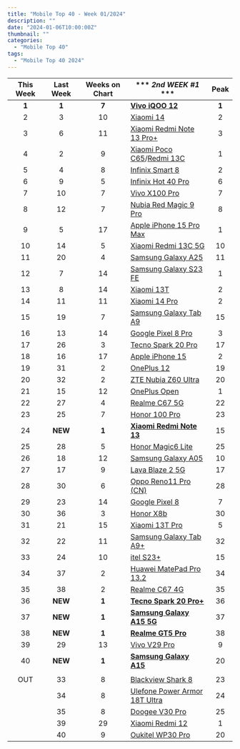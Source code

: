 ```yaml
---
title: "Mobile Top 40 - Week 01/2024"
description: ""
date: "2024-01-06T10:00:00Z"
thumbnail: ""
categories:
  - "Mobile Top 40"
tags:
  - "Mobile Top 40 2024"
---
```

<!--more-->
|**This Week**|**Last Week**|**Weeks on Chart**|*** *2nd WEEK #1* ***|**Peak**|
|:----:|:----:|:----:|----|:----:|
|**1**|**1**|**7**|**[Vivo iQOO 12](https://www.gsmarena.com/vivo_iqoo_12-12691.php)**|**1**|
|2|3|10|[Xiaomi 14](https://www.gsmarena.com/xiaomi_14-12626.php)|2|
|3|6|11|[Xiaomi Redmi Note 13 Pro+](https://www.gsmarena.com/xiaomi_redmi_note_13_pro+-12572.php)|3|
|4|2|9|[Xiaomi Poco C65](https://www.gsmarena.com/xiaomi_poco_c65-12684.php)/[Redmi 13C](https://www.gsmarena.com/xiaomi_redmi_13c-12689.php)|1|
|5|4|8|[Infinix Smart 8](https://www.gsmarena.com/infinix_smart_8-12642.php)|2|
|6|9|5|[Infinix Hot 40 Pro](https://www.gsmarena.com/infinix_hot_40_pro-12733.php)|6|
|7|10|7|[Vivo X100 Pro](https://www.gsmarena.com/vivo_x100_pro-12694.php)|7|
|8|12|7|[Nubia Red Magic 9 Pro](https://www.gsmarena.com/zte_nubia_red_magic_9_pro-12709.php)|8|
|9|5|17|[Apple iPhone 15 Pro Max](https://www.gsmarena.com/apple_iphone_15_pro_max-12548.php)|1|
|10|14|5|[Xiaomi Redmi 13C 5G](https://www.gsmarena.com/xiaomi_redmi_13c_5g-12726.php)|10|
|11|20|4|[Samsung Galaxy A25](https://www.gsmarena.com/samsung_galaxy_a25-12555.php)|11|
|12|7|14|[Samsung Galaxy S23 FE](https://www.gsmarena.com/samsung_galaxy_s23_fe-12520.php)|1|
|13|8|14|[Xiaomi 13T](https://www.gsmarena.com/xiaomi_13t-12389.php)|2|
|14|11|11|[Xiaomi 14 Pro](https://www.gsmarena.com/xiaomi_14_pro-12643.php)|2|
|15|19|7|[Samsung Galaxy Tab A9](https://www.gsmarena.com/samsung_galaxy_tab_a9-12616.php)|15|
|16|13|14|[Google Pixel 8 Pro](https://www.gsmarena.com/google_pixel_8_pro-12545.php)|3|
|17|26|3|[Tecno Spark 20 Pro](https://www.gsmarena.com/tecno_spark_20_pro-12747.php)|17|
|18|16|17|[Apple iPhone 15](https://www.gsmarena.com/apple_iphone_15-12559.php)|2|
|19|31|2|[OnePlus 12](https://www.gsmarena.com/oneplus_12-12725.php)|19|
|20|32|2|[ZTE Nubia Z60 Ultra](https://www.gsmarena.com/zte_nubia_z60_ultra-12751.php)|20|
|21|15|12|[OnePlus Open](https://www.gsmarena.com/oneplus_open-12619.php)|1|
|22|27|4|[Realme C67 5G](https://www.gsmarena.com/realme_c67_4g-12741.php)|22|
|23|25|7|[Honor 100 Pro](https://www.gsmarena.com/honor_100_pro-12699.php)|23|
|24|**NEW**|**1**|**[Xiaomi Redmi Note 13](https://www.gsmarena.com/xiaomi_redmi_note_13-12776.php)**|15|
|25|28|5|[Honor Magic6 Lite](https://www.gsmarena.com/honor_magic6_lite-12730.php)|25|
|26|18|12|[Samsung Galaxy A05](https://www.gsmarena.com/samsung_galaxy_a05-12583.php)|10|
|27|17|9|[Lava Blaze 2 5G](https://www.gsmarena.com/lava_blaze_2_5g-12668.php)|17|
|28|30|6|[Oppo Reno11 Pro (CN)](https://www.gsmarena.com/oppo_reno11_pro_(china)-12706.php)|28|
|29|23|14|[Google Pixel 8](https://www.gsmarena.com/google_pixel_8-12546.php)|7|
|30|36|3|[Honor X8b](https://www.gsmarena.com/honor_x8b-12748.php)|30|
|31|21|15|[Xiaomi 13T Pro](https://www.gsmarena.com/xiaomi_14_pro-12643.php)|5|
|32|22|11|[Samsung Galaxy Tab A9+](https://www.gsmarena.com/samsung_galaxy_tab_a9+-12617.php)|32|
|33|24|10|[itel S23+](https://www.gsmarena.com/itel_s23+-12571.php)|15|
|34|37|2|[Huawei MatePad Pro 13.2](https://www.gsmarena.com/huawei_matepad_pro_13_2-12586.php)|34|
|35|38|2|[Realme C67 4G](https://www.gsmarena.com/realme_c67_4g-12741.php)|35|
|36|**NEW**|**1**|**[Tecno Spark 20 Pro+](https://www.gsmarena.com/tecno_spark_20_pro+-12770.php)**|36|
|37|**NEW**|**1**|**[Samsung Galaxy A15 5G](https://www.gsmarena.com/samsung_galaxy_a15_5g-12638.php)**|37|
|38|**NEW**|**1**|**[Realme GT5 Pro](https://www.gsmarena.com/realme_gt5_pro-12646.php)**|38|
|39|29|13|[Vivo V29 Pro](https://www.gsmarena.com/vivo_v29_pro-12608.php)|9|
|40|**NEW**|**1**|**[Samsung Galaxy A15](https://www.gsmarena.com/samsung_galaxy_a15-12637.php)**|20|
||||||
|OUT|33|8|[Blackview Shark 8](https://www.gsmarena.com/blackview_shark_8-12680.php)|23|
||34|8|[Ulefone Power Armor 18T Ultra](https://www.gsmarena.com/ulefone_power_armor_18t_ultra-12686.php)|24|
||35|8|[Doogee V30 Pro](https://www.gsmarena.com/doogee_v30_pro-12634.php)|25|
||39|29|[Xiaomi Redmi 12](https://www.gsmarena.com/xiaomi_redmi_12-12328.php)|1|
||40|9|[Oukitel WP30 Pro](https://www.gsmarena.com/oukitel_wp30_pro-12669.php)|20|